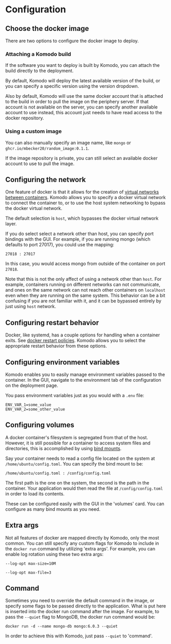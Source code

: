 # Configuration

## Choose the docker image

There are two options to configure the docker image to deploy. 

### Attaching a Komodo build
If the software you want to deploy is built by Komodo, you can attach the build directly to the deployment.

By default, Komodo will deploy the latest available version of the build, or you can specify a specific version using the version dropdown.

Also by default, Komodo will use the same docker account that is attached to the build in order to pull the image on the periphery server. If that account is not available on the server, you can specify another available account to use instead, this account just needs to have read access to the docker repository.

### Using a custom image
You can also manually specify an image name, like `mongo` or `ghcr.io/mbecker20/random_image:0.1.1`.

If the image repository is private, you can still select an available docker account to use to pull the image.

## Configuring the network

One feature of docker is that it allows for the creation of [virtual networks between containers](https://docs.docker.com/network/). Komodo allows you to specify a docker virtual network to connect the container to, or to use the host system networking to bypass the docker virtual network.

The default selection is `host`, which bypasses the docker virtual network layer.

If you do select select a network other than host, you can specify port bindings with the GUI. For example, if you are running mongo (which defaults to port 27017), you could use the mapping:

```
27018 : 27017
```

In this case, you would access mongo from outside of the container on port `27018`.

Note that this is not the only affect of using a network other than `host`. For example, containers running on different networks can not communicate, and ones on the same network can not reach other containers on `localhost` even when they are running on the same system. This behavior can be a bit confusing if you are not familiar with it, and it can be bypassed entirely by just using `host` network.

## Configuring restart behavior

Docker, like systemd, has a couple options for handling when a container exits. See [docker restart policies](https://docs.docker.com/config/containers/start-containers-automatically/). Komodo allows you to select the appropriate restart behavior from these options.

## Configuring environment variables

Komodo enables you to easily manage environment variables passed to the container. 
In the GUI, navigate to the environment tab of the configuration on the deployment page.

You pass environment variables just as you would with a ```.env``` file:

```
ENV_VAR_1=some_value
ENV_VAR_2=some_other_value
```

## Configuring volumes

A docker container's filesystem is segregated from that of the host. However, it is still possible for a container to access system files and directories, this is accomplished by using [bind mounts](https://docs.docker.com/storage/bind-mounts/).

Say your container needs to read a config file located on the system at ```/home/ubuntu/config.toml```. You can specify the bind mount to be:

```
/home/ubuntu/config.toml : /config/config.toml
```

The first path is the one on the system, the second is the path in the container. Your application would then read the file at ```/config/config.toml``` in order to load its contents.

These can be configured easily with the GUI in the 'volumes' card. You can configure as many bind mounts as you need.

## Extra args

Not all features of docker are mapped directly by Komodo, only the most common. You can still specify any custom flags for Komodo to include in the `docker run` command by utilizing 'extra args'. For example, you can enable log rotation using these two extra args:

```
--log-opt max-size=10M
```
```
--log-opt max-file=3
```

## Command

Sometimes you need to override the default command in the image, or specify some flags to be passed directly to the application. What is put here is inserted into the docker run command after the image. For example, to pass the `--quiet` flag to MongoDB, the docker run command would be:

```
docker run -d --name mongo-db mongo:6.0.3 --quiet
```

In order to achieve this with Komodo, just pass `--quiet` to 'command'.